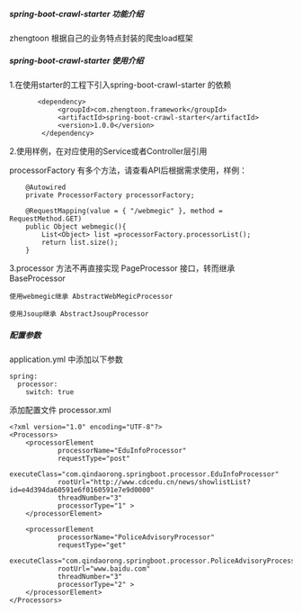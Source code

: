 ##### spring-boot-crawl-starter 功能介绍
zhengtoon 根据自己的业务特点封装的爬虫load框架


##### spring-boot-crawl-starter 使用介绍
1.在使用starter的工程下引入spring-boot-crawl-starter 的依赖
```
       <dependency>
            <groupId>com.zhengtoon.framework</groupId>
            <artifactId>spring-boot-crawl-starter</artifactId>
            <version>1.0.0</version>
        </dependency>
```

2.使用样例，在对应使用的Service或者Controller层引用

processorFactory 有多个方法，请查看API后根据需求使用，样例：
```
    @Autowired
    private ProcessorFactory processorFactory;
    
    @RequestMapping(value = { "/webmegic" }, method = RequestMethod.GET)
    public Object webmegic(){
        List<Object> list =processorFactory.processorList();
        return list.size();
    }
```
3.processor 方法不再直接实现 PageProcessor 接口，转而继承 BaseProcessor

```
使用webmegic继承 AbstractWebMegicProcessor 

使用Jsoup继承 AbstractJsoupProcessor 
```


##### 配置参数
application.yml 中添加以下参数
```
spring:
  processor:
    switch: true
```

添加配置文件 processor.xml 
```
<?xml version="1.0" encoding="UTF-8"?>
<Processors>
    <processorElement
            processorName="EduInfoProcessor"
            requestType="post"
            executeClass="com.qindaorong.springboot.processor.EduInfoProcessor"
            rootUrl="http://www.cdcedu.cn/news/showlistList?id=e4d394da60591e6f0160591e7e9d0000"
            threadNumber="3"
            processorType="1" >
    </processorElement>

    <processorElement
            processorName="PoliceAdvisoryProcessor"
            requestType="get"
            executeClass="com.qindaorong.springboot.processor.PoliceAdvisoryProcessor"
            rootUrl="www.baidu.com"
            threadNumber="3"
            processorType="2" >
    </processorElement>
</Processors>
```